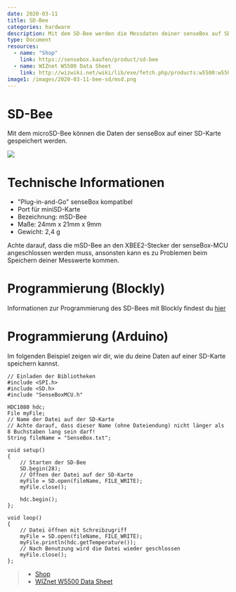 ```yaml
---
date: 2020-03-11
title: SD-Bee
categories: hardware
description: Mit dem SD-Bee werden die Messdaten deiner senseBox auf SD-Karte gespeichert.
type: Document
resources:
  - name: "Shop"
    link: https://sensebox.kaufen/product/sd-bee
  - name: WIZnet W5500 Data Sheet
    link: http://wizwiki.net/wiki/lib/exe/fetch.php/products:w5500:w5500_ds_v109e.pdf
image1: /images/2020-03-11-bee-sd/msd.png
---
```


# SD-Bee

Mit dem microSD-Bee können die Daten der senseBox auf einer SD-Karte gespeichert werden. 

![](/img/hardware-bilder/bees/sd-bee/msd.png)

# Technische Informationen
* "Plug-in-and-Go" senseBox kompatibel
* Port für miniSD-Karte
* Bezeichnung: mSD-Bee
* Maße: 24mm x 21mm x 9mm
* Gewicht: 2,4 g

Achte darauf, dass die mSD-Bee an den XBEE2-Stecker der senseBox-MCU angeschlossen werden muss, ansonsten kann es zu Problemen beim Speichern deiner Messwerte kommen.

# Programmierung (Blockly)
Informationen zur Programmierung des SD-Bees mit Blockly findest du [hier](/blockly/blockly-SD/)

# Programmierung (Arduino)
Im folgenden Beispiel zeigen wir dir, wie du deine Daten auf einer SD-Karte speichern kannst. 

```arduino
// Einladen der Bibliotheken
#include <SPI.h>
#include <SD.h>
#include "SenseBoxMCU.h"

HDC1080 hdc;
File myFile;
// Name der Datei auf der SD-Karte
// Achte darauf, dass dieser Name (ohne Dateiendung) nicht länger als 8 Buchstaben lang sein darf! 
String fileName = "SenseBox.txt";

void setup()
{ 
    // Starten der SD-Bee
    SD.begin(28);
    // Öffnen der Datei auf der SD-Karte
    myFile = SD.open(fileName, FILE_WRITE);
    myFile.close();

    hdc.begin();
};

void loop()
{
    // Datei öffnen mit Schreibzugriff
    myFile = SD.open(fileName, FILE_WRITE);
    myFile.println(hdc.getTemperature());
    // Nach Benutzung wird die Datei wieder geschlossen
    myFile.close();
};
```


> - [Shop](https://sensebox.kaufen/product/sd-bee)
> - [WIZnet W5500 Data Sheet](http://wizwiki.net/wiki/lib/exe/fetch.php/products:w5500:w5500_ds_v109e.pdf)